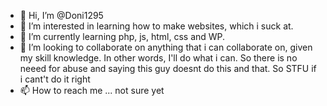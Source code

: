- 👋 Hi, I’m @Doni1295
- 👀 I’m interested in learning how to make websites, which i suck at.
- 🌱 I’m currently learning php, js, html, css and WP.
- 💞️ I’m looking to collaborate on anything that i can collaborate on, given my skill knowledge. In other words, I'll do what i can. So there is no neeed for abuse and saying this guy doesnt do this and that. So STFU if i cant't do it right
- 📫 How to reach me ... not sure yet

<!---
Doni1295/Doni1295 is a ✨ special ✨ repository because its `README.md` (this file) appears on your GitHub profile.
You can click the Preview link to take a look at your changes.
--->
